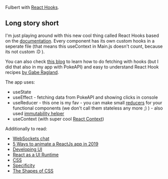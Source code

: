 Fulbert with [React Hooks](https://reactjs.org/docs/hooks-intro.html).

## Long story short

I'm just playing around with this new cool thing called React Hooks based on the [documentation](https://reactjs.org/docs/hooks-intro.html). 
Every component has its own custom hooks in a seperate file (that means this useContext in Main.js doesn't count, because its not custom :D ).

You can also check [this blog](https://www.robinwieruch.de/react-hooks-fetch-data/) to learn how to do fetching with hooks (but I did that also in my app with PokeAPI) and easy to understand React Hook recipes [by Gabe Ragland](https://usehooks.com/).

The app uses:
* useState
* useEffect - fetching data from PokeAPI and showing clicks in console
* useReducer - this one is my fav - you can make small [reducers](https://redux.js.org/basics/reducers) for your functional components (we don't call them stateless any more ;) ) - also used [immutability helper](https://github.com/kolodny/immutability-helper)
* useContext (with super cool [React Context](https://reactjs.org/docs/context.html))

Additionally to read:
* [WebSockets chat](https://socket.io/get-started/chat/)
* [5 Ways to animate a ReactJs app in 2019](https://medium.com/@dmitrynozhenko/5-ways-to-animate-a-reactjs-app-in-2019-56eb9af6e3bf)
* [Developing UI](http://mrmrs.cc/writing/2016/04/21/developing-ui/)
* [React as a UI Runtime](https://overreacted.io/react-as-a-ui-runtime/)
* [CSS](http://estelle.github.io/)
* [Specificity](http://www.standardista.com/css3/css-specificity/)
* [The Shapes of CSS](https://css-tricks.com/the-shapes-of-css/)